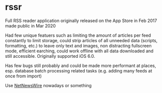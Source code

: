# rssr
Full RSS reader application originally released on the App Store in Feb 2017 made public in Mar 2020

Had few unique featuers such as limiting the amount of articles per feed constantly to limit storage, could strip articles of all unneeded data (scripts, formatting, etc.) to leave only text and images, non distracting fullscreen mode, efficient earching, could work offline with all data downloaded and still accessible. Originally supported iOS 6.0.

Has few bugs still probably and could be made more performant at places, esp. database batch processing related tasks (e.g. adding many feeds at once from import)

Use [NetNewsWire](https://ranchero.com/netnewswire/) nowadays or something
